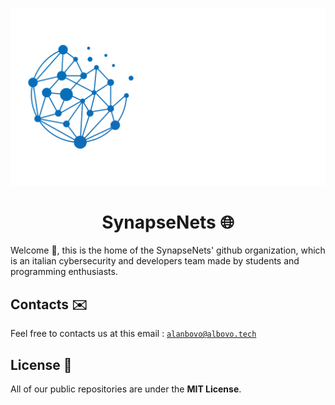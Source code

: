 ![banner](https://github.com/SynapseNets/.github/blob/main/profile/banner.png)
<h1 align="center">SynapseNets 🌐</h1>
Welcome 👋, this is the home of the SynapseNets' github organization, which is an italian cybersecurity and developers team made by students and programming enthusiasts.

## Contacts ✉️
Feel free to contacts us at this email : [`alanbovo@albovo.tech`](mailto:alanbovo@albovo.tech)

## License 📖
All of our public repositories are under the **MIT License**.